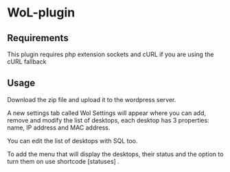 # WoL-plugin

## Requirements

This plugin requires php extension sockets and cURL if you are using the cURL fallback

## Usage

Download the zip file and upload it to the wordpress server.

A new settings tab called Wol Settings will appear where you can add, remove and modify the list of desktops, each desktop has 3 properties: name, IP address and MAC address.

You can edit the list of desktops with SQL too.

To add the menu that will display the desktops, their status and the option to turn them on use shortcode [statuses] .
